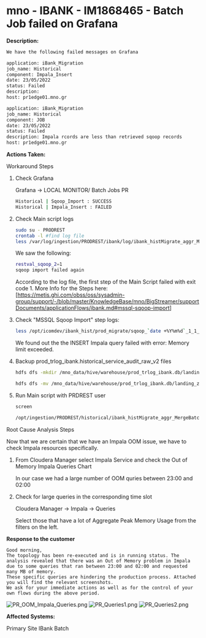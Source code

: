 # mno - IBANK - IM1868465 - Batch Job failed on Grafana

<b>Description:</b>

``` bash
We have the following failed messages on Grafana

application: iBank_Migration
job_name: Historical
component: Impala_Insert
date: 23/05/2022
status: Failed
description:
host: pr1edge01.mno.gr

application: iBank_Migration
job_name: Historical
component: JOB
date: 23/05/2022
status: Failed
description: Impala rcords are less than retrieved sqoop records
host: pr1edge01.mno.gr
```

<b>Actions Taken:</b>

Workaround Steps

1. Check Grafana

   Grafana -> LOCAL MONITOR/ Batch Jobs PR

   ```bash
   Historical | Sqoop_Import : SUCCESS 
   Historical | Impala_Insert : FAILED
   ```

2. Check Main script logs

   ```bash
   sudo su - PRODREST
   crontab -l #find log file
   less /var/log/ingestion/PRODREST/ibank/log/ibank_histMigrate_aggr_MergeBatchWithLock_v2.log
   ```

   We saw the following:

   ```bash
   restval_sqoop_2=1
   sqoop import failed again
   ```

   According to the log file, the first step of the Main Script failed with exit code 1.
   More Info for the Steps here:[<https://metis.ghi.com/obss/oss/sysadmin-group/support/-/blob/master/KnowledgeBase/mno/BigStreamer/supportDocuments/applicationFlows/ibank.md#mssql-sqoop-import>]

3. Check "MSSQL Sqoop Import" step logs:

   ```bash
   less /opt/icomdev/ibank_hist/prod_migrate/sqoop_`date +%Y%m%d`_1_1_`date +%Y%m%d_%H%M`.log
   ```

   We found out the the INSERT Impala query failed with error: Memory limit exceeded.

4. Backup prod_trlog_ibank.historical_service_audit_raw_v2 files

   ```bash
   hdfs dfs -mkdir /mno_data/hive/warehouse/prod_trlog_ibank.db/landing_zone/20220524_import_historical_service_audit_raw_v2_dvoul

   hdfs dfs -mv /mno_data/hive/warehouse/prod_trlog_ibank.db/landing_zone/import_historical_service_audit_raw_v2/* /mno_data/hive/warehouse/prod_trlog_ibank.db/landing_zone/20220524_import_historical_service_audit_raw_v2_dvoul/
   ```

5. Run Main script with PRDREST user

   ```bash
   screen

   /opt/ingestion/PRODREST/historical/ibank_histMigrate_aggr_MergeBatchWithLock_STABLE_v2.sh >> /var/log/ingestion/PRODREST/ibank/log/ibank_histMigrate_aggr_MergeBatchWithLock_v2.log
   ```

Root Cause Analysis Steps

Now that we are certain that we have an Impala OOM issue, we have to check Impala resources specifically.

1. From Cloudera Manager select Impala Service and check the Out of Memory Impala Queries Chart

   In our case we had a large number of OOM quries between 23:00 and 02:00

2. Check for large queries in the corresponding time slot

   Cloudera Manager -> Impala -> Queries

   Select those that have a lot of Aggregate Peak Memory Usage from the filters on the left.

<b> Response to the customer </b>

```
Good morning,
The topology has been re-executed and is in running status. The analysis revealed that there was an Out of Memory problem in Impala due to some queries that ran between 23:00 and 02:00 and requested many MB of memory.
These specific queries are hindering the production process. Attached you will find the relevant screenshots.
We ask for your immediate actions as well as for the control of your own flows during the above period.
```

![PR_OOM_Impala_Queries.png](.media/PR_OOM_Impala_Queries.png)
![PR_Queries1.png](.media/PR_Queries1.png)
![PR_Queries2.png](.media/PR_Queries2.png)

<b>Affected Systems:</b>

Primary Site IBank Batch
